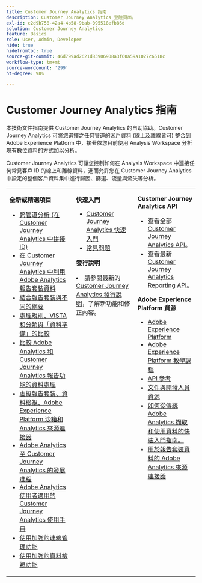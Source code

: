 ```yaml
---
title: Customer Journey Analytics 指南
description: Customer Journey Analytics 登陸頁面。
exl-id: c2d9b758-42a4-4b58-9bab-095518efb86d
solution: Customer Journey Analytics
feature: Basics
role: User, Admin, Developer
hide: true
hidefromtoc: true
source-git-commit: 46d799ad2621d83906908a3f60a59a1027c6518c
workflow-type: tm+mt
source-wordcount: '299'
ht-degree: 98%

---
```


# Customer Journey Analytics 指南

本技術文件指南提供 Customer Journey Analytics 的自助協助。Customer Journey Analytics 可將您選擇之任何管道的客戶資料 (線上及離線皆可) 整合到 Adobe Experience Platform 中，接著依您目前使用 Analysis Workspace 分析現有數位資料的方式加以分析。

Customer Journey Analytics 可讓您控制如何在 Analysis Workspace 中連接任何常見客戶 ID 的線上和離線資料，進而允許您在 Customer Journey Analytics 中設定的整個客戶資料集中進行歸因、篩選、流量與流失等分析。

<table frame="none"> 
 <tbody> 
  <tr> 
   <td colname="col1" colsep="0" rowsep="0" valign="top"> <p class="head"> <b>全新或精選項目</b> </p> <p> 
     <ul>
      <li><a href="https://experienceleague.adobe.com/docs/analytics-platform/using/stitching/overview.html"> 跨管道分析 (在 Customer Journey Analytics 中拼接 ID) </a> </li>
      <li><a href="https://experienceleague.adobe.com/docs/analytics-platform/using/compare-aa-cja/cja-aa-comparison/aa-data-in-cja.html">在 Customer Journey Analytics 中利用 Adobe Analytics 報告套裝資料</a> </li>
      <li><a href="https://experienceleague.adobe.com/docs/analytics-platform/using/cja-usecases/combine-report-suites.html"> 結合報告套裝與不同的綱要 </a> </li>
      <li><a href="https://experienceleague.adobe.com/docs/analytics-platform/using/compare-aa-cja/cja-aa-comparison/pr-vista-dataprep.html"> 處理規則、VISTA 和分類與「資料準備」的比較 </a> </li>
      <li><a href="https://experienceleague.adobe.com/docs/analytics-platform/using/compare-aa-cja/cja-aa-comparison/data-processing-comparisons.html">比較 Adobe Analytics 和 Customer Journey Analytics 報告功能的資料處理</a> </li>
      <li><a href="https://experienceleague.adobe.com/docs/analytics-platform/using/compare-aa-cja/cja-aa-comparison/vrs-dataview-sandbox-adc.html">虛擬報告套裝、資料檢視、Adobe Experience Platform 沙箱和 Analytics 來源連接器</a> </li>
      <li><a href="https://experienceleague.adobe.com/docs/analytics-platform/using/compare-aa-cja/aa-to-cja.html?lang=zh-Hant">Adobe Analytics 至 Customer Journey Analytics 的發展進程 </a> </li>
      <li><a href="https://experienceleague.adobe.com/docs/analytics-platform/using/compare-aa-cja/aa-to-cja-user.html?lang=zh-Hant">Adobe Analytics 使用者適用的 Customer Journey Analytics 使用手冊</a> </li>
     <li><a href="https://experienceleague.adobe.com/docs/analytics-platform/using/cja-connections/manage-connections.html?lang=zh-Hant#connection-detail"> 使用加強的連線管理功能 </a> </li>
      <li><a href="https://experienceleague.adobe.com/docs/analytics-platform/using/cja-dataviews/data-views.html?lang=zh-Hant#cja-dataviews"> 使用加強的資料檢視功能 </a> </li>
   <td colname="col2" valign="top"><p class="head"> <b>快速入門</b> </p> 
      <ul> 
      <li><a href="https://experienceleague.adobe.com/docs/analytics-platform/using/cja-overview/cja-getting-started.html?lang=zh-Hant"> Customer Journey Analytics 快速入門 </a> </li> 
      <li><a href="https://experienceleague.adobe.com/docs/analytics-platform/using/cja-overview/cja-faq.html?lang=zh-Hant"> 常見問題</a> </li> 
   </ul> <p class="head"><b>發行說明</b> </p> 
     <li>請參閱最新的 <a href="https://experienceleague.adobe.com/docs/analytics-platform/using/releases/latest.html?lang=zh-Hant" format="https" scope="external">Customer Journey Analytics 發行說明</a>，了解新功能和修正內容。 </li>
    <td colname="col3" valign="top"> <p class="head"><b>Customer Journey Analytics API</b> </p> 
    <ul> 
     <li>查看全部 <a href="https://developer.adobe.com/cja-apis/docs/" format="https" scope="external">Customer Journey Analytics API</a>。 </li>
      <li>查看最新 <a href="https://developer.adobe.com/cja-apis/docs/api/#tag/Reporting-API" format="https" scope="external">Customer Journey Analytics Reporting API</a>。 </li>
    </ul> <p class="head"> <b>Adobe Experience Platform 資源</b> </p> 
    <ul> 
     <li><a href="https://www.adobe.com/tw/experience-platform.html" format="http" scope="external"> Adobe Experience Platform</a> </li> 
     <li> <a href="https://experienceleague.adobe.com/docs/platform-learn/tutorials/overview.html?lang=zh-Hant" format="https" scope="external"> Adobe Experience Platform 教學課程</a> </li> 
     <li><a href="https://www.adobe.io/apis/experienceplatform/home/api-reference.html" format="https" scope="external"> API 參考</a> </li> 
     <li><a href="https://www.adobe.com/tw/experience-platform/documentation-and-developer-resources.html" format="https" scope="external"> 文件與開發人員資源</a> </li>
     <li><a href="https://experienceleague.adobe.com/docs/analytics-platform/using/cja-data-ingestion/ingest-use-guides/analytics.html?lang=zh-Hant" format="https" scope="external"> 如何從傳統 Adobe Analytics 擷取和使用資料的快速入門指南。
     <li><a href="https://experienceleague.adobe.com/docs/experience-platform/sources/connectors/adobe-applications/analytics.html?lang=zh-Hant" format="https" scope="external">用於報告套裝資料的 Adobe Analytics 來源連接器</a> </li>
    </ul> </td> 
  </tr> 
 </tbody> 
</table>
